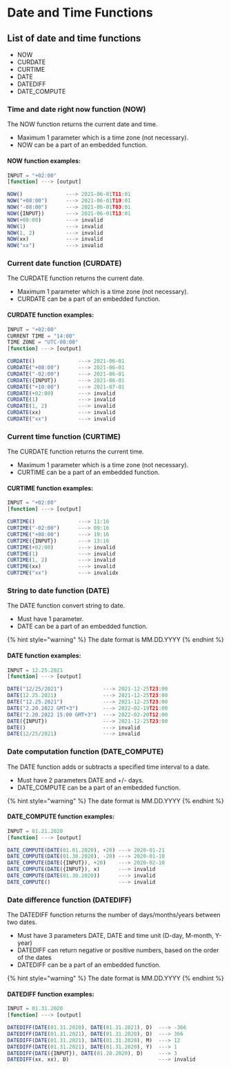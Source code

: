 # Date and Time Functions

## List of date and time functions

* NOW
* CURDATE
* CURTIME
* DATE
* DATEDIFF
* DATE\_COMPUTE

### Time and date right now function (NOW)

The NOW function returns the current date and time.

* Maximum 1 parameter which is a time zone (not necessary).
* NOW can be a part of an embedded function.

#### NOW function examples:

```javascript
INPUT = "+02:00"
[function] ---> [output]

NOW()              ---> 2021-06-01T11:01
NOW("+08:00")      ---> 2021-06-01T19:01
NOW("-08:00")      ---> 2021-06-01T03:01
NOW({INPUT})       ---> 2021-06-01T13:01
NOW(+08:00)        ---> invalid
NOW(1)             ---> invalid
NOW(1, 2)          ---> invalid
NOW(xx)            ---> invalid
NOW("xx")          ---> invalid
```

### Current date function (CURDATE)

The CURDATE function returns the current date.

* Maximum 1 parameter which is a time zone (not necessary).
* CURDATE can be a part of an embedded function.

#### CURDATE function examples:

```javascript
INPUT = "+02:00"
CURRENT TIME = "14:00"
TIME ZONE = "UTC-00:00"
[function] ---> [output]

CURDATE()              ---> 2021-06-01
CURDATE("+08:00")      ---> 2021-06-01
CURDATE("-02:00")      ---> 2021-06-01
CURDATE({INPUT})       ---> 2021-06-01
CURDATE("+10:00")      ---> 2021-07-01
CURDATE(+02:00)        ---> invalid
CURDATE(1)             ---> invalid
CURDATE(1, 2)          ---> invalid
CURDATE(xx)            ---> invalid
CURDATE("xx")          ---> invalid
```

### Current time function (CURTIME)

The CURDATE function returns the current time.

* Maximum 1 parameter which is a time zone (not necessary).
* CURTIME can be a part of an embedded function.

#### CURTIME function examples:

```javascript
INPUT = "+02:00"
[function] ---> [output]

CURTIME()              ---> 11:16
CURTIME("-02:00")      ---> 09:16
CURTIME("+08:00")      ---> 19:16
CURTIME({INPUT})       ---> 13:16
CURTIME(+02:00)        ---> invalid
CURTIME(1)             ---> invalid
CURTIME(1, 2)          ---> invalid
CURTIME(xx)            ---> invalid
CURTIME("xx")          ---> invalidx
```

### String to date function (DATE)

The DATE function convert string to date.

* Must have 1 parameter.
* DATE can be a part of an embedded function.

{% hint style="warning" %}
The date format is MM.DD.YYYY
{% endhint %}

#### DATE function examples:

```javascript
INPUT = 12.25.2021
[function] ---> [output]

DATE("12/25/2021")             ---> 2021-12-25T23:00
DATE(12.25.2021)               ---> 2021-12-25T23:00
DATE("12.25.2021")             ---> 2021-12-25T23:00
DATE("2.20.2022 GMT+3")        ---> 2022-02-19T21:00
DATE("2.20.2022 15:00 GMT+3")  ---> 2022-02-20T12:00
DATE({INPUT})                  ---> 2021-12-25T23:00
DATE()                         ---> invalid
DATE(12/25/2021)               ---> invalid
```

### Date computation function (DATE\_COMPUTE)

The DATE function adds or subtracts a specified time interval to a date.

* Must have 2 parameters DATE and +/- days.
* DATE\_COMPUTE can be a part of an embedded function.

{% hint style="warning" %}
The date format is MM.DD.YYYY
{% endhint %}

#### DATE\_COMPUTE function examples:

```javascript
INPUT = 01.21.2020
[function] ---> [output]

DATE_COMPUTE(DATE(01.01.2020), +20) ---> 2020-01-21
DATE_COMPUTE(DATE(01.30.2020), -20) ---> 2020-01-10
DATE_COMPUTE(DATE({INPUT}), +20)    ---> 2020-02-10
DATE_COMPUTE(DATE({INPUT}), x)      ---> invalid
DATE_COMPUTE(DATE(01.30.2020))      ---> invalid
DATE_COMPUTE()                      ---> invalid
```

### Date difference function (DATEDIFF)

The DATEDIFF function returns the number of days/months/years between two dates.

* Must have 3 parameters DATE, DATE and time unit (D-day, M-month, Y-year)
* DATEDIFF can return negative or positive numbers, based on the order of the dates
* DATEDIFF can be a part of an embedded function.

{% hint style="warning" %}
The date format is MM.DD.YYYY
{% endhint %}

#### DATEDIFF function examples:

```javascript
INPUT = 01.31.2020
[function] ---> [output]

DATEDIFF(DATE(01.31.2020), DATE(01.31.2021), D)  ---> -366
DATEDIFF(DATE(01.31.2021), DATE(01.31.2020), D)  ---> 366
DATEDIFF(DATE(01.31.2021), DATE(01.31.2020), M)  ---> 12
DATEDIFF(DATE(01.31.2021), DATE(01.31.2020), Y)  ---> 1
DATEDIFF(DATE({INPUT}), DATE(01.28.2020), D)     ---> 3
DATEDIFF(xx, xx), D)                             ---> invalid
```
